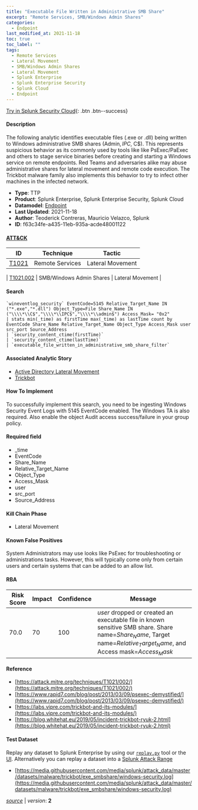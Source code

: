 ```yaml
---
title: "Executable File Written in Administrative SMB Share"
excerpt: "Remote Services, SMB/Windows Admin Shares"
categories:
  - Endpoint
last_modified_at: 2021-11-18
toc: true
toc_label: ""
tags:
  - Remote Services
  - Lateral Movement
  - SMB/Windows Admin Shares
  - Lateral Movement
  - Splunk Enterprise
  - Splunk Enterprise Security
  - Splunk Cloud
  - Endpoint
---
```




[Try in Splunk Security Cloud](https://www.splunk.com/en_us/cyber-security.html){: .btn .btn--success}

#### Description

The following analytic identifies executable files (.exe or .dll) being written to Windows administrative SMB shares (Admin$, IPC$, C$). This represents suspicious behavior as its commonly used by tools like like PsExec/PaExec and others to stage service binaries before creating and starting a Windows service on remote endpoints. Red Teams and adversaries alike may abuse administrative shares for lateral movement and remote code execution. The Trickbot malware family also implements this behavior to try to infect other machines in the infected network.

- **Type**: TTP
- **Product**: Splunk Enterprise, Splunk Enterprise Security, Splunk Cloud
- **Datamodel**: [Endpoint](https://docs.splunk.com/Documentation/CIM/latest/User/Endpoint)
- **Last Updated**: 2021-11-18
- **Author**: Teoderick Contreras, Mauricio Velazco, Splunk
- **ID**: f63c34fe-a435-11eb-935a-acde48001122


#### [ATT&CK](https://attack.mitre.org/)

| ID          | Technique   | Tactic         |
| ----------- | ----------- |--------------- |
| [T1021](https://attack.mitre.org/techniques/T1021/) | Remote Services | Lateral Movement |

| [T1021.002](https://attack.mitre.org/techniques/T1021/002/) | SMB/Windows Admin Shares | Lateral Movement |

#### Search

```
`wineventlog_security` EventCode=5145 Relative_Target_Name IN ("*.exe","*.dll") Object_Type=File Share_Name IN ("\\\\*\\C$","\\\\*\\IPC$","\\\\*\\admin$") Access_Mask= "0x2" 
| stats min(_time) as firstTime max(_time) as lastTime count by EventCode Share_Name Relative_Target_Name Object_Type Access_Mask user src_port Source_Address 
| `security_content_ctime(firstTime)` 
| `security_content_ctime(lastTime)` 
| `executable_file_written_in_administrative_smb_share_filter`
```

#### Associated Analytic Story
* [Active Directory Lateral Movement](/stories/active_directory_lateral_movement)
* [Trickbot](/stories/trickbot)


#### How To Implement
To successfully implement this search, you need to be ingesting Windows Security Event Logs with 5145 EventCode enabled. The Windows TA is also required. Also enable the object Audit access success/failure in your group policy.

#### Required field
* _time
* EventCode
* Share_Name
* Relative_Target_Name
* Object_Type
* Access_Mask
* user
* src_port
* Source_Address


#### Kill Chain Phase
* Lateral Movement


#### Known False Positives
System Administrators may use looks like PsExec for troubleshooting or administrations tasks. However, this will typically come only from certain users and certain systems that can be added to an allow list.


#### RBA

| Risk Score  | Impact      | Confidence   | Message      |
| ----------- | ----------- |--------------|--------------|
| 70.0 | 70 | 100 | $user$ dropped or created an executable file in known sensitive SMB share.  Share name=$Share_Name$, Target name=$Relative_Target_Name$, and Access mask=$Access_Mask$ |




#### Reference

* [https://attack.mitre.org/techniques/T1021/002/](https://attack.mitre.org/techniques/T1021/002/)
* [https://www.rapid7.com/blog/post/2013/03/09/psexec-demystified/](https://www.rapid7.com/blog/post/2013/03/09/psexec-demystified/)
* [https://labs.vipre.com/trickbot-and-its-modules/](https://labs.vipre.com/trickbot-and-its-modules/)
* [https://blog.whitehat.eu/2019/05/incident-trickbot-ryuk-2.html](https://blog.whitehat.eu/2019/05/incident-trickbot-ryuk-2.html)



#### Test Dataset
Replay any dataset to Splunk Enterprise by using our [`replay.py`](https://github.com/splunk/attack_data#using-replaypy) tool or the [UI](https://github.com/splunk/attack_data#using-ui).
Alternatively you can replay a dataset into a [Splunk Attack Range](https://github.com/splunk/attack_range#replay-dumps-into-attack-range-splunk-server)

* [https://media.githubusercontent.com/media/splunk/attack_data/master/datasets/malware/trickbot/exe_smbshare/windows-security.log](https://media.githubusercontent.com/media/splunk/attack_data/master/datasets/malware/trickbot/exe_smbshare/windows-security.log)



[*source*](https://github.com/splunk/security_content/tree/develop/detections/endpoint/executable_file_written_in_administrative_smb_share.yml) \| *version*: **2**